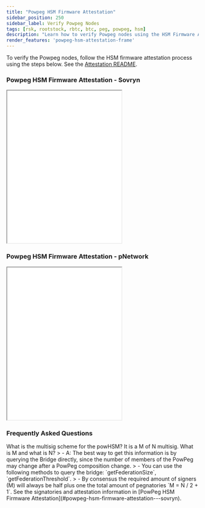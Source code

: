 ```yaml
---
title: "Powpeg HSM Firmware Attestation"
sidebar_position: 250
sidebar_label: Verify Powpeg Nodes
tags: [rsk, rootstock, rbtc, btc, peg, powpeg, hsm]
description: "Learn how to verify Powpeg nodes using the HSM Firmware Attestation."
render_features: 'powpeg-hsm-attestation-frame'
---
```


To verify the Powpeg nodes, follow the HSM firmware attestation process using the steps below. See the [Attestation README](https://github.com/rsksmart/rsk-powhsm/blob/2.3.5/docs/attestation.md).

### Powpeg HSM Firmware Attestation - Sovryn

<iframe class="w-100 rounded-4" src="/img/rsk/architecture/powpeg-hsm-attestation/sovryn.html" title="Sovryn" height="400"></iframe>

### Powpeg HSM Firmware Attestation - pNetwork

<iframe class="w-100 rounded-4" src="/img/rsk/architecture/powpeg-hsm-attestation/pnetwork.html" title="pNetwork" height="400"></iframe>

### Frequently Asked Questions

<Accordion>
  <Accordion.Item eventKey="1">
    <Accordion.Header as="h3">What is the multisig scheme for the powHSM? It is a M of N multisig. 
What is M and what is N?</Accordion.Header>
    <Accordion.Body>
        > - A: The best way to get this information is by querying the Bridge directly, since the number of members of the PowPeg may change after a PowPeg composition change. 
        > - You can use the following methods to query the bridge: `getFederationSize`, `getFederationThreshold`. 
        > - By consensus the required amount of signers (M) will always be half plus one the total amount of pegnatories  `M = N / 2 + 1`. See the signatories and attestation information in [PowPeg HSM Firmware Attestation](#powpeg-hsm-firmware-attestation---sovryn).
    </Accordion.Body>
  </Accordion.Item>
</Accordion>